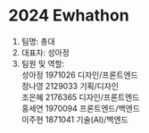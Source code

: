 # 2024 Ewhathon 
1. 팀명: 총대
2. 대표자: 성아정
3. 팀원 및 역할:<br/>
    성아정 1971026 디자인/프론트엔드<br/>
    정나영 2129033 기획/디자인<br/>
    조은혜 2176365 디자인/프론트엔드<br/>
    홍세연 1970094 프론트엔드/백엔드<br/>
    이주현 1871041 기술(AI)/백엔드

